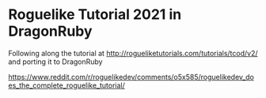 # Roguelike Tutorial 2021 in DragonRuby

Following along the tutorial at http://rogueliketutorials.com/tutorials/tcod/v2/ and porting it to DragonRuby

https://www.reddit.com/r/roguelikedev/comments/o5x585/roguelikedev_does_the_complete_roguelike_tutorial/
